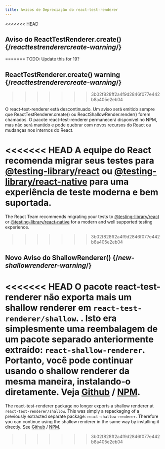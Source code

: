 ```yaml
---
title: Avisos de Depreciação do react-test-renderer
---
```


<<<<<<< HEAD
## Aviso do ReactTestRenderer.create() {/*reacttestrenderercreate-warning*/}
=======
TODO: Update this for 19?

## ReactTestRenderer.create() warning {/*reacttestrenderercreate-warning*/}
>>>>>>> 3b02f828ff2a4f9d2846f077e442b8a405e2eb04

O react-test-renderer está descontinuado. Um aviso será emitido sempre que ReactTestRenderer.create() ou ReactShallowRender.render() forem chamados. O pacote react-test-renderer permanecerá disponível no NPM, mas não será mantido e pode quebrar com novos recursos do React ou mudanças nos internos do React.

<<<<<<< HEAD
A equipe do React recomenda migrar seus testes para [@testing-library/react](https://testing-library.com/docs/react-testing-library/intro/) ou [@testing-library/react-native](https://callstack.github.io/react-native-testing-library/docs/getting-started) para uma experiência de teste moderna e bem suportada.
=======
The React Team recommends migrating your tests to [@testing-library/react](https://testing-library.com/docs/react-testing-library/intro/) or [@testing-library/react-native](https://callstack.github.io/react-native-testing-library/docs/start/intro) for a modern and well supported testing experience.
>>>>>>> 3b02f828ff2a4f9d2846f077e442b8a405e2eb04


## Novo Aviso do ShallowRenderer() {/*new-shallowrenderer-warning*/}

<<<<<<< HEAD
O pacote react-test-renderer não exporta mais um shallow renderer em `react-test-renderer/shallow`. . Isto era simplesmente uma reembalagem de um pacote separado anteriormente extraído: `react-shallow-renderer`. Portanto, você pode continuar usando o shallow renderer da mesma maneira, instalando-o diretamente. Veja [Github](https://github.com/enzymejs/react-shallow-renderer) / [NPM](https://www.npmjs.com/package/react-shallow-renderer).
=======
The react-test-renderer package no longer exports a shallow renderer at `react-test-renderer/shallow`. This was simply a repackaging of a previously extracted separate package: `react-shallow-renderer`. Therefore you can continue using the shallow renderer in the same way by installing it directly. See [Github](https://github.com/enzymejs/react-shallow-renderer) / [NPM](https://www.npmjs.com/package/react-shallow-renderer).
>>>>>>> 3b02f828ff2a4f9d2846f077e442b8a405e2eb04
